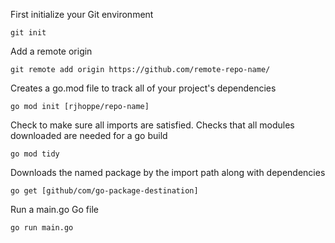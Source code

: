 First initialize your Git environment
```
git init
```
Add a remote origin
```
git remote add origin https://github.com/remote-repo-name/
```

Creates a go.mod file to track all of your project's dependencies
```
go mod init [rjhoppe/repo-name]
```

Check to make sure all imports are satisfied. Checks that all modules downloaded are needed for a go build
```
go mod tidy
```

Downloads the named package by the import path along with dependencies
```
go get [github/com/go-package-destination]
```

Run a main.go Go file
```
go run main.go
```

